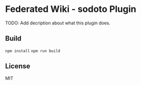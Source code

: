 # Federated Wiki - sodoto Plugin

TODO: Add decription about what this plugin does.

## Build

`npm install`
`npm run build`

## License

MIT
